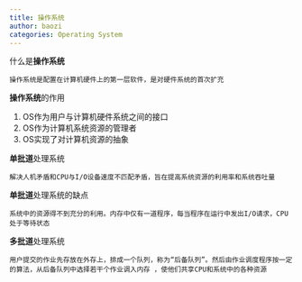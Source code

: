 ```yaml
---
title: 操作系统
author: baozi
categories: Operating System
---
```


什么是**操作系统**

```
操作系统是配置在计算机硬件上的第一层软件，是对硬件系统的首次扩充
```

**操作系统**的作用

1. OS作为用户与计算机硬件系统之间的接口
2. OS作为计算机系统资源的管理者
3. OS实现了对计算机资源的抽象

**单批道**处理系统

```
解决人机矛盾和CPU与I/O设备速度不匹配矛盾，旨在提高系统资源的利用率和系统吞吐量
```

**单批道**处理系统的缺点

```
系统中的资源得不到充分的利用。内存中仅有一道程序，每当程序在运行中发出I/O请求，CPU处于等待状态
```

**多批道**处理系统

```
用户提交的作业先存放在外存上，排成一个队列，称为“后备队列”。然后由作业调度程序按一定的算法，从后备队列中选择若干个作业调入内存 ，使他们共享CPU和系统中的各种资源
```

